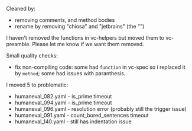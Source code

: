 Cleaned by:
- removing comments, and method bodies
- rename by removing "chiosa" and "jetbrains" (the "")

I haven't removed the functions in vc-helpers but moved them to vc-preamble. Please let me know if we want them removed.

Small quality checks:
- fix non-compiling code: some had `function` in vc-spec so i replaced it by `method`; some had issues with paranthesis. 

I moved 5 to problematic:
- humaneval_082.yaml - is_prime timeout
- humaneval_094.yaml - is_prime timeout
- humaneval_096.yaml - resolution error (probably still the trigger issue)
- humaneval_091.yaml - count_bored_sentences timeout
- humaneval_140.yaml - still has indentation issue
